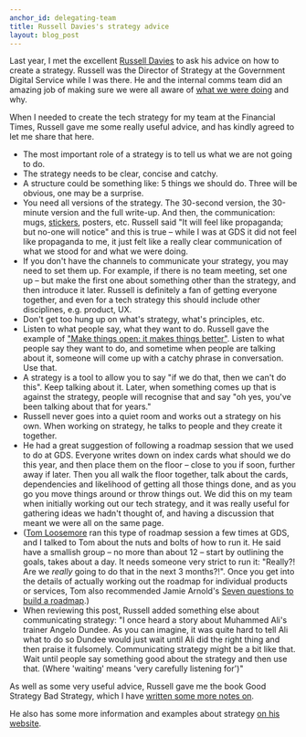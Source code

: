 ```yaml
---
anchor_id: delegating-team
title: Russell Davies's strategy advice
layout: blog_post
---
```


Last year, I met the excellent [Russell Davies](http://www.russelldavies.com/index.html) to ask his advice on how to create a strategy. Russell was the Director of Strategy at the Government Digital Service while I was there. He and the internal comms team did an amazing job of making sure we were all aware of [what we were doing](https://mikebracken.com/blog/the-strategy-is-delivery-again/) and why.

When I needed to create the tech strategy for my team at the Financial Times, Russell gave me some really useful advice, and has kindly agreed to let me share that here.

- The most important role of a strategy is to tell us what we are not going to do.
- The strategy needs to be clear, concise and catchy.
- A structure could be something like: 5 things we should do. Three will be obvious, one may be a surprise.
- You need all versions of the strategy. The 30-second version, the 30-minute version and the full write-up. And then, the communication: mugs, [stickers](https://www.flickr.com/photos/benterrett/11209009683), posters, etc. Russell said "It will feel like propaganda; but no-one will notice" and this is true – while I was at GDS it did not feel like propaganda to me, it just felt like a really clear communication of what we stood for and what we were doing.
- If you don't have the channels to communicate your strategy, you may need to set them up. For example, if there is no team meeting, set one up – but make the first one about something other than the strategy, and then introduce it later. Russell is definitely a fan of getting everyone together, and even for a tech strategy this should include other disciplines, e.g. product, UX.
- Don't get too hung up on what's strategy, what's principles, etc.
- Listen to what people say, what they want to do. Russell gave the example of ["Make things open: it makes things better"](https://www.gov.uk/guidance/government-design-principles#make-things-open-it-makes-things-better). Listen to what people say they want to do, and sometime when people are talking about it, someone will come up with a catchy phrase in conversation. Use that.
- A strategy is a tool to allow you to say "if we do that, then we can't do this". Keep talking about it. Later, when something comes up that is against the strategy, people will recognise that and say "oh yes, you've been talking about that for years."
- Russell never goes into a quiet room and works out a strategy on his own. When working on strategy, he talks to people and they create it together.
- He had a great suggestion of following a roadmap session that we used to do at GDS. Everyone writes down on index cards what should we do this year, and then place them on the floor – close to you if soon, further away if later. Then you all walk the floor together, talk about the cards, dependencies and likelihood of getting all those things done, and as you go you move things around or throw things out. We did this on my team when initially working out our tech strategy, and it was really useful for gathering ideas we hadn't thought of, and having a discussion that meant we were all on the same page.
- ([Tom Loosemore](https://twitter.com/tomskitomski) ran this type of roadmap session a few times at GDS, and I talked to Tom about the nuts and bolts of how to run it. He said have a smallish group – no more than about 12 – start by outlining the goals, takes about a day. It needs someone very strict to run it: "Really?! Are we *really* going to do that in the next 3 months?!". Once you get into the details of actually working out the roadmap for individual products or services, Tom also recommended Jamie Arnold's [Seven questions to build a roadmap](https://www.jamiearnold.com/blog/2014/07/22/seven-questions-to-build-a-roadmap).)
- When reviewing this post, Russell added something else about communicating strategy: "I once heard a story about Muhammed Ali's trainer Angelo Dundee. As you can imagine, it was quite hard to tell Ali what to do so Dundee would just wait until Ali did the right thing and then praise it fulsomely. Communicating strategy might be a bit like that. Wait until people say something good about the strategy and then use that. (Where 'waiting' means 'very carefully listening for')"

As well as some very useful advice, Russell gave me the book Good Strategy Bad Strategy, which I have [written some more notes on](https://www.annashipman.co.uk/jfdi/good-strategy-bad-strategy.html).

He also has some more information and examples about strategy [on his website](http://www.russelldavies.com/strategy.html).
